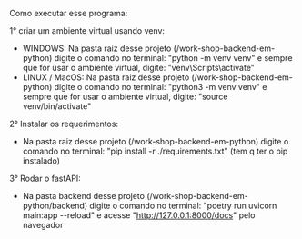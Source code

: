 Como executar esse programa:

1° criar um ambiente virtual usando venv:
  - WINDOWS: Na pasta raiz desse projeto (/work-shop-backend-em-python) digite o comando no terminal: "python -m venv venv" e sempre que for usar o ambiente virtual, digite: "venv\Scripts\activate"
  - LINUX / MacOS: Na pasta raiz desse projeto (/work-shop-backend-em-python) digite o comando no terminal: "python3 -m venv venv" e sempre que for usar o ambiente virtual, digite: "source venv/bin/activate"

2° Instalar os requerimentos:
  - Na pasta raiz desse projeto (/work-shop-backend-em-python) digite o comando no terminal: "pip install -r ./requirements.txt" (tem q ter o pip instalado)

3° Rodar o fastAPI:
  - Na pasta backend desse projeto (/work-shop-backend-em-python/backend)  digite o comando no terminal: "poetry run uvicorn main:app --reload" e acesse "http://127.0.0.1:8000/docs" pelo navegador 

